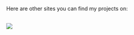 Here are other sites you can find my projects on:

<br><img src="https://img.shields.io/badge/npm-https://www.npmjs.com/~andre2xu-gray?logo=npm&logoColor=ffffff&labelColor=ff0000" />